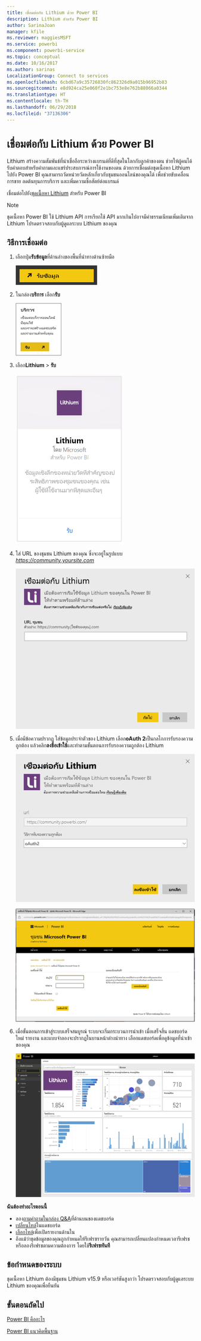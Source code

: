 ```yaml
---
title: เชื่อมต่อกับ Lithium ด้วย Power BI
description: Lithium สำหรับ Power BI
author: SarinaJoan
manager: kfile
ms.reviewer: maggiesMSFT
ms.service: powerbi
ms.component: powerbi-service
ms.topic: conceptual
ms.date: 10/16/2017
ms.author: sarinas
LocalizationGroup: Connect to services
ms.openlocfilehash: 6cbd67a9c35726830fc862326d9a015b96952b83
ms.sourcegitcommit: e8d924ca25e060f2e1bc753e8e762b88066a0344
ms.translationtype: HT
ms.contentlocale: th-TH
ms.lasthandoff: 06/29/2018
ms.locfileid: "37136306"
---
```

# <a name="connect-to-lithium-with-power-bi"></a>เชื่อมต่อกับ Lithium ด้วย Power BI
Lithium สร้างความสัมพันธ์ที่น่าเชื่อถือระหว่างแบรนด์ที่ดีที่สุดในโลกกับลูกค้าของตน ช่วยให้ผู้คนได้รับคำตอบสำหรับคำถามและแชร์ประสบการณ์การใช้งานของตน ด้วยการเชื่อมต่อชุดเนื้อหา Lithium ไปยัง Power BI คุณสามารถวัดหน่วยวัดหลักเกี่ยวกับชุมชนออนไลน์ของคุณได้ เพื่อช่วยขับเคลื่อนการขาย ลดต้นทุนการบริการ และเพิ่มความซื่อสัตย์ต่อแบรนด์ 

เชื่อมต่อไปยัง[ชุดเนื้อหา Lithium](https://app.powerbi.com/getdata/services/lithium) สำหรับ Power BI

>[!NOTE]
>ชุดเนื้อหา Power BI ใช้ Lithium API การเรียกใช้ API มากเกินไปอาจมีค่าธรรมเนียมเพิ่มเติมจาก Lithium โปรดตรวจสอบกับผู้ดูแลระบบ Lithium ของคุณ

## <a name="how-to-connect"></a>วิธีการเชื่อมต่อ
1. เลือกปุ่ม**รับข้อมูล**ที่ด้านล่างของพื้นที่นำทางด้านซ้ายมือ
   
   ![](media/service-connect-to-lithium/pbi_getdata.png) 
2. ในกล่อง**บริการ** เลือก**รับ**
   
   ![](media/service-connect-to-lithium/pbi_getservices.png) 
3. เลือก**Lithium** \> **รับ**
   
   ![](media/service-connect-to-lithium/lithiumconnect.png)
4. ใส่ URL ของชุมชน Lithium ของคุณ ซึ่งจะอยู่ในรูปแบบ *https://community.yoursite.com*
   
   ![](media/service-connect-to-lithium/params.png)
5. เมื่อมีข้อความปรากฏ ใส่ข้อมูลประจำตัวของ Lithium เลือก**oAuth 2**เป็นกลไกการรับรองความถูกต้อง แล้วคลิก**ลงชื่อเข้าใช้**และทำตามขั้นตอนการรับรองความถูกต้อง Lithium
   
   ![](media/service-connect-to-lithium/creds.png)
   
   ![](media/service-connect-to-lithium/creds2.png)
6. เมื่อขั้นตอนการเข้าสู่ระบบเสร็จสมบูรณ์ ระบบจะเริ่มกระบวนการนำเข้า เมื่อเสร็จสิ้น แดชบอร์ดใหม่ รายงาน และแบบจำลองจะปรากฏในบานหน้าต่างนำทาง เลือกแดชบอร์ดเพื่อดูข้อมูลที่นำเข้าของคุณ
   
    ![](media/service-connect-to-lithium/lithium.png)

**ฉันต้องทำอะไรตอนนี้**

* ลอง[ถามคำถามในกล่อง Q&A](power-bi-q-and-a.md)ที่ด้านบนของแดชบอร์ด
* [เปลี่ยนไทล์](service-dashboard-edit-tile.md)ในแดชบอร์ด
* [เลือกไทล์](service-dashboard-tiles.md)เพื่อเปิดรายงานด้านใน
* ถึงแม้ว่าชุดข้อมูลของคุณถูกกำหนดให้รีเฟรซรายวัน คุณสามารถเปลี่ยนแปลงกำหนดเวลารีเฟรช หรือลองรีเฟรชตามความต้องการ โดยใช้**รีเฟรชทันที**

## <a name="system-requirements"></a>ข้อกำหนดของระบบ
ชุดเนื้อหา Lithium ต้องมีชุมชน Lithium v15.9 หรือเวอร์ชันสูงกว่า โปรดตรวจสอบกับผู้ดูแลระบบ Lithium ของคุณเพื่อยืนยัน

## <a name="next-steps"></a>ขั้นตอนถัดไป
[Power BI คืออะไร](power-bi-overview.md)

[Power BI แนวคิดพื้นฐาน](service-basic-concepts.md)

